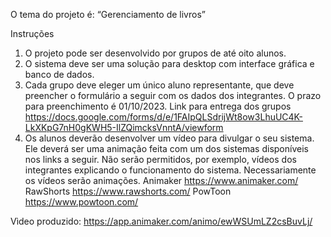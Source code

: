 O tema do projeto é: “Gerenciamento de livros”

Instruções
1. O projeto pode ser desenvolvido por grupos de até oito alunos.
2. O sistema deve ser uma solução para desktop com interface gráfica e banco de dados.
3. Cada grupo deve eleger um único aluno representante, que deve preencher o formulário a
seguir com os dados dos integrantes. O prazo para preenchimento é 01/10/2023.
Link para entrega dos grupos
https://docs.google.com/forms/d/e/1FAIpQLSdrijWt8ow3LhuUC4K-LkXKpG7nH0gKWH5-IlZQimcksVnntA/viewform
4. Os alunos deverão desenvolver um vídeo para divulgar o seu sistema. Ele deverá ser uma
animação feita com um dos sistemas disponíveis nos links a seguir. Não serão permitidos,
por exemplo, vídeos dos integrantes explicando o funcionamento do sistema.
Necessariamente os vídeos serão animações.
Animaker
https://www.animaker.com/
RawShorts
https://www.rawshorts.com/
PowToon
https://www.powtoon.com/


Vìdeo produzido:
https://app.animaker.com/animo/ewWSUmLZ2csBuvLj/
